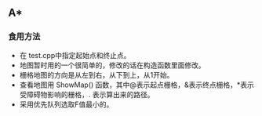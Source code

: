 ## A*

### 食用方法

- 在 test.cpp中指定起始点和终止点。
- 地图暂时用的一个很简单的，修改的话在构造函数里面修改。
- 栅格地图的方向是从左到右，从下到上，从1开始。
- 查看地图用 ShowMap() 函数，其中@表示起点栅格，&表示终点栅格，*表示受障碍物影响的栅格，. 表示算出来的路径。
- 采用优先队列选取F值最小的。